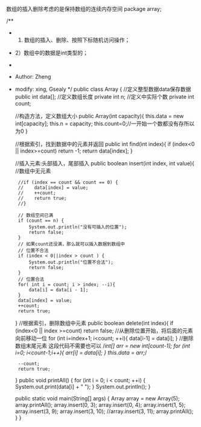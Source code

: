 数组的插入删除考虑的是保持数组的连续内存空间
    package array;

/**
 * 1) 数组的插入、删除、按照下标随机访问操作；
 * 2）数组中的数据是int类型的；
 *
 * Author: Zheng
 * modify: xing, Gsealy
 */
public class Array {
    //定义整型数据data保存数据
    public int data[];
    //定义数组长度
    private int n;
    //定义中实际个数
    private int count;

    //构造方法，定义数组大小
    public Array(int capacity){
        this.data = new int[capacity];
        this.n = capacity;
        this.count=0;//一开始一个数都没有存所以为0
    }

    //根据索引，找到数据中的元素并返回
    public int find(int index){
        if (index<0 || index>=count) return -1;
        return data[index];
    }

    //插入元素:头部插入，尾部插入
    public boolean insert(int index, int value){
        //数组中无元素 

        //if (index == count && count == 0) {
        //    data[index] = value;
        //    ++count;
        //    return true;
        //}

        // 数组空间已满
        if (count == n) {
            System.out.println("没有可插入的位置");
            return false;
        }
        // 如果count还没满，那么就可以插入数据到数组中
        // 位置不合法
        if (index < 0||index > count ) {
            System.out.println("位置不合法");
            return false;
        }
        // 位置合法
        for( int i = count; i > index; --i){
            data[i] = data[i - 1];
        }
        data[index] = value;
        ++count;
        return true;
    }
    //根据索引，删除数组中元素
    public boolean delete(int index){
        if (index<0 || index >=count) return false;
        //从删除位置开始，将后面的元素向前移动一位
        for (int i=index+1; i<count; ++i){
            data[i-1] = data[i];
        }
        //删除数组末尾元素  这段代码不需要也可以
        /*int[] arr = new int[count-1];
        for (int i=0; i<count-1;i++){
            arr[i] = data[i];
        }
        this.data = arr;*/

        --count;
        return true;
    }
    public void printAll() {
        for (int i = 0; i < count; ++i) {
            System.out.print(data[i] + " ");
        }
        System.out.println();
    }

    public static void main(String[] args) {
        Array array = new Array(5);
        array.printAll();
        array.insert(0, 3);
        array.insert(0, 4);
        array.insert(1, 5);
        array.insert(3, 9);
        array.insert(3, 10);
        //array.insert(3, 11);
        array.printAll();
    }
    }
